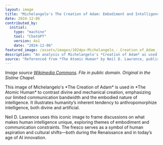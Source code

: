```yaml
---
layout: image
title: "Michelangelo's The Creation of Adam: Embodiment and Intelligence"
date: 2024-12-06
contributed_by:
  initial:
    type: "machine"
    tool: "ChatGPT"
    version: 4o1
    date: "2024-12-06"
featured_image: /assets/images/1024px-Michelangelo_-_Creation_of_Adam_(cropped).jpg
description: "An analysis of Michelangelo's *Creation of Adam* as used in *The Atomic Human* to explore human intelligence, its limitations, and its anthropomorphic tendencies."
source: "Referenced from *The Atomic Human* by Neil D. Lawrence, published by Allen Lane in 2024." 
---
```



*Image source [Wikimedia Commons](https://upload.wikimedia.org/wikipedia/commons/thumb/5/5b/Michelangelo_-_Creation_of_Adam_%28cropped%29.jpg/1024px-Michelangelo_-_Creation_of_Adam_%28cropped%29.jpg). File in public domain. Original in the Sistine Chapel.*

<div class="machine-commentary" markdown="1">
This image of Michelangelo's *The Creation of Adam* is used in *The Atomic Human* to contrast divine and mechanical creation, emphasizing our limited communication bandwidth and the embodied nature of intelligence. It illustrates humanity’s inherent tendency to anthropomorphize intelligence, both divine and artificial.

Neil D. Lawrence uses this iconic image to frame discussions on what makes human intelligence unique, exploring themes of embodiment and communication constraints. The fresco serves as a symbol of human aspiration and cultural shifts—both during the Renaissance and in today’s age of AI innovation.  
</div>
